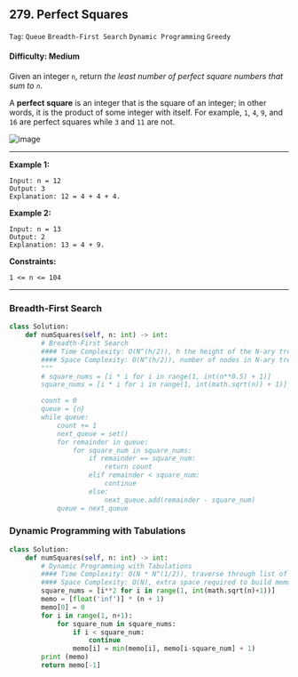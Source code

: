 ## 279. Perfect Squares

```Tag```: ```Queue``` ```Breadth-First Search``` ```Dynamic Programming``` ```Greedy```

#### Difficulty: Medium

Given an integer ```n```, return _the least number of perfect square numbers that sum to ```n```_.

A __perfect square__ is an integer that is the square of an integer; in other words, it is the product of some integer with itself. For example, ```1```, ```4```, ```9```, and ```16``` are perfect squares while ```3``` and ```11``` are not.

![image](https://user-images.githubusercontent.com/35042430/208782879-492ec6d6-3c3c-4c3a-8e09-37c5c0b73419.png)

---

__Example 1:__
```
Input: n = 12
Output: 3
Explanation: 12 = 4 + 4 + 4.
```

__Example 2:__
```
Input: n = 13
Output: 2
Explanation: 13 = 4 + 9.
```
 
__Constraints:__
```
1 <= n <= 104
```

---

### Breadth-First Search

```Python
class Solution:
    def numSquares(self, n: int) -> int:
        # Breadth-First Search
        #### Time Complexity: O(N^(h/2)), h the height of the N-ary tree
        #### Space Complexity: O(N^(h/2)), number of nodes in N-ary tree
        """
        # square_nums = [i * i for i in range(1, int(n**0.5) + 1)]
        square_nums = [i * i for i in range(1, int(math.sqrt(n)) + 1)]

        count = 0
        queue = {n}
        while queue:
            count += 1
            next_queue = set()
            for remainder in queue:
                for square_num in square_nums:
                    if remainder == square_num:
                        return count
                    elif remainder < square_num:
                        continue
                    else:
                        next_queue.add(remainder - square_num)
            queue = next_queue
```

### Dynamic Programming with Tabulations

```Python
class Solution:
    def numSquares(self, n: int) -> int:
        # Dynamic Programming with Tabulations
        #### Time Complexity: O(N * N^(1/2)), traverse through list of square numbers, which takes at most square root N, while traversing through the size of input n
        #### Space Complexity: O(N), extra space required to build memo
        square_nums = [i**2 for i in range(1, int(math.sqrt(n)+1))]
        memo = [float('inf')] * (n + 1)
        memo[0] = 0
        for i in range(1, n+1):
            for square_num in square_nums:
                if i < square_num:
                    continue
                memo[i] = min(memo[i], memo[i-square_num] + 1)
        print (memo)
        return memo[-1]
```
